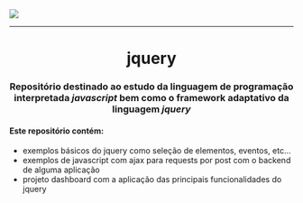 <img src="gif.gif">
<hr>
<h1 align="center"> jquery</h1>
<h3 align="center">Repositório destinado ao estudo da linguagem de programação interpretada <i> javascript </i> bem como o framework adaptativo da linguagem <i> jquery </i></h3>

<h4>Este repositório contém:</h4>


- exemplos básicos do jquery como seleção de elementos, eventos, etc...
- exemplos de javascript com ajax para requests por post com o backend de alguma aplicação
- projeto dashboard com a aplicação das principais funcionalidades do jquery

